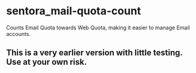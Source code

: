 # sentora_mail-quota-count
Counts Email Quota towards Web Quota, making it easier to manage Email accounts.

## This is a very earlier version with little testing. Use at your own risk.
